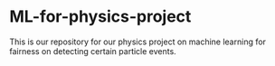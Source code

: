 # ML-for-physics-project

This is our repository for our physics project on machine learning for fairness on detecting certain
particle events.
